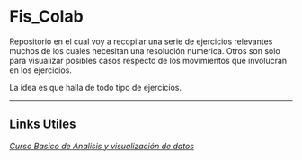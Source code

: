 # Fis_Colab

Repositorio en el cual voy a recopilar una serie de ejercicios relevantes muchos de los cuales necesitan una resolución numerica. 
Otros son solo para visualizar posibles casos respecto de los movimientos que involucran en los ejercicios. 

La idea es que halla de todo tipo de ejercicios.

--------------------------------------------------------------
## Links Utiles

*[Curso Basico de Analisis y visualización de datos](https://github.com/talleresopensource/ciclo-01)*
